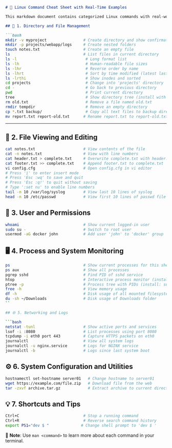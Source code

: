 ````markdown
# 🐧 Linux Command Cheat Sheet with Real-Time Examples

This markdown document contains categorized Linux commands with real-world usage examples. Suitable for beginners and IT students working with Linux systems.

## 📁 1. Directory and File Management

```bash
mkdir -v myproject                # Create directory and show confirmation
mkdir -p projects/webapp/logs     # Create nested folders
touch notes.txt                   # Create an empty file
ls                                # List files in current directory
ls -l                              # Long format list
ls -lh                             # Human-readable file sizes
ls -lhr                            # Reverse order by name
ls -lhrt                           # Sort by time modified (latest last)
ls -lrthi                          # Show inodes and sorted
cd projects                        # Change into 'projects' directory
cd -                               # Go back to previous directory
pwd                                # Print current directory
tree                               # Show directory tree (install with `sudo apt install tree`)
rm old.txt                         # Remove a file named old.txt
rmdir tempdir                      # Remove an empty directory
cp *.txt backup/                   # Copy all text files to backup directory
mv report.txt report-old.txt      # Rename report.txt to report-old.txt
````

---

## 📄 2. File Viewing and Editing

```bash
cat notes.txt                     # View contents of the file
cat -n notes.txt                  # View with line numbers
cat header.txt > complete.txt     # Overwrite complete.txt with header.txt
cat footer.txt >> complete.txt    # Append footer.txt to complete.txt
vi config.cfg                     # Open config.cfg in vi editor
# Press 'i' to enter insert mode
# Press 'Esc :wq' to save and quit
# Press 'Esc :q!' to quit without saving
# Type ':set nu' to enable line numbers
tail -n 10 /var/log/syslog        # View last 10 lines of syslog
head -n 10 /etc/passwd            # View first 10 lines of passwd file
```
## 👤 3. User and Permissions

```bash
whoami                            # Show current logged-in user
sudo su -                         # Switch to root user
usermod -aG docker john           # Add user 'john' to 'docker' group
```
## 🖥️ 4. Process and System Monitoring

```bash
ps                                # Show current processes for this shell
ps aux                            # Show all processes
pgrep sshd                        # Find PID of sshd service
htop                              # Interactive process monitor (install: sudo apt install htop)
ptree -p                          # Process tree with PIDs (install: sudo apt install psmisc)
free -h                           # View memory usage
df -h                             # Disk usage of all mounted filesystems
du -sh ~/Downloads                # Disk usage of Downloads folder
``

## 🌐 5. Networking and Logs

```bash
netstat -tunl                     # Show active ports and services
lsof -i :8080                     # List processes using port 8080
tcpdump -i eth0 port 443          # Capture HTTPS packets on eth0
journalctl                        # View all system logs
journalctl -u nginx.service       # Logs for NGINX service
journalctl -b                     # Logs since last system boot
```

## ⚙️ 6. System Configuration and Utilities

```bash
hostnamectl set-hostname server01   # Change hostname to server01
wget https://example.com/file.zip   # Download file from the web
tar -zxvf archive.tar.gz            # Extract archive to current directory
```

## 💡 7. Shortcuts and Tips

```bash
Ctrl+C                            # Stop a running command
Ctrl+R                            # Reverse search command history
export PS1="dev $ "              # Change shell prompt to 'dev $ '
```

📝 **Note**: Use `man <command>` to learn more about each command in your terminal.


